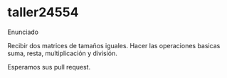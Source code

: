 # taller24554

Enunciado

Recibir dos matrices de tamaños iguales. Hacer las operaciones basicas suma, resta, multiplicación y división.

Esperamos sus pull request.
